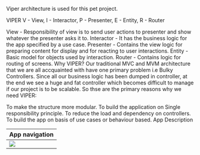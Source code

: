 Viper architecture is used for this pet project. 

VIPER
V - View, I - Interactor, P - Presenter, E - Entity, R - Router

View - Responsibility of view is to send user actions to presenter and show whatever the presenter asks it to.
Interactor - It has the business logic for the app specified by a use case.
Presenter - Contains the view logic for preparing content for display and for reacting to user interactions.
Entity - Basic model for objects used by interaction.
Router - Contains logic for routing of screens.
Why VIPER?
Our traditional MVC and MVM architecture that we are all accquainted with have one primary problem i.e Bulky Controllers. Since all our business logic has been dumped in controller, at the end we see a huge and fat controller which becomes difficult to manage if our project is to be scalable. So thse are the primary reasons why we need VIPER:

To make the structure more modular.
To build the application on Single responsibility principle.
To reduce the load and dependency on controllers.
To build the app on basis of use cases or behaviour based.
App Description

| App navigation        |
|-----------------------|
| ![](pizzaapp.gif)     |



